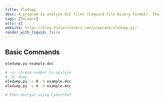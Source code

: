 ```yaml
---
title: Oledump
desc: A program to analyze OLE files (Compund File Binary Format). These files contain streams of data. oledump allows you to analyze these streams.
tags: [Malware]
alts: []
website: https://blog.didierstevens.com/programs/oledump-py/
render_with_liquid: false
---
```


## Basic Commands

```sh
oledump.py example.doc

# -s: stream number to analyze
# -d: dump
oledump.py -s 8 -d example.doc
oledump.py -s 9 -d example.doc

# Then decrypt using CyberChef
```